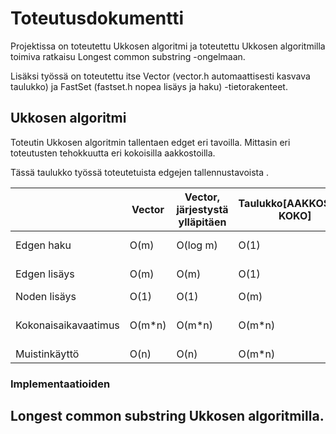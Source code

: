# Toteutusdokumentti

Projektissa on toteutettu Ukkosen algoritmi ja toteutettu Ukkosen algoritmilla toimiva ratkaisu Longest common substring -ongelmaan.

Lisäksi työssä on toteutettu itse Vector (vector.h automaattisesti kasvava taulukko) ja FastSet (fastset.h nopea lisäys ja haku) -tietorakenteet.

## Ukkosen algoritmi

Toteutin Ukkosen algoritmin tallentaen edget eri tavoilla. Mittasin eri toteutusten tehokkuutta eri kokoisilla aakkostoilla.

Tässä taulukko työssä toteutetuista edgejen tallennustavoista .

|                      | Vector        | Vector, järjestystä ylläpitäen | Taulukko[AAKKOSTON KOKO] | FastSet      |
| -------------------- | ------------- | ------------------------------ | ------------------------ | ------------ |
| Edgen haku           | O(m)          | O(log m)                       | O(1)                     | O(log^2 m)   |
| Edgen lisäys         | O(m)          | O(m)                           | O(1)                     | O(log^2 m)   |
| Noden lisäys         | O(1)          | O(1)                           | O(m)                     | O(1)         |
| Kokonaisaikavaatimus | O(m*n)        | O(m*n)                         | O(m*n)                   | O(n log^2 m) |
| Muistinkäyttö        | O(n)          | O(n)                           | O(m*n)                   | O(n)         |



### Implementaatioiden



##  Longest common substring Ukkosen algoritmilla.

